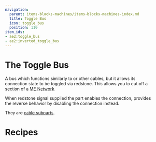 ```yaml
---
navigation:
  parent: items-blocks-machines/items-blocks-machines-index.md
  title: Toggle Bus
  icon: toggle_bus
  position: 110
item_ids:
- ae2:toggle_bus
- ae2:inverted_toggle_bus
---
```



# The Toggle Bus

A bus which functions similarly to <ItemLink
id="fluix_glass_cable"/> or other cables, but it
allows its connection state to be toggled via redstone. This allows you to cut
off a section of a [ME Network](../me-network.md).

When redstone signal supplied the part enables the connection, <ItemLink
id="inverted_toggle_bus"/> provides the reverse
behavior by disabling the connection instead.

They are [cable subparts](../ae2-mechanics/cable-subparts.md).

# Recipes

<RecipeFor id="toggle_bus" />
<RecipeFor id="inverted_toggle_bus" />